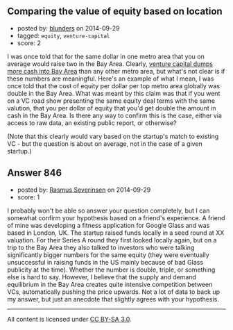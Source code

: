 ## Comparing the value of equity based on location

- posted by: [blunders](https://stackexchange.com/users/216182/blunders) on 2014-09-29
- tagged: `equity`, `venture-capital`
- score: 2

I was once told that for the same dollar in one metro area that you on average would raise two in the Bay Area. Clearly, [venture capital dumps more cash into Bay Area][1] than any other metro area, but what's not clear is if these numbers are meaningful. Here's an example of what I mean, I was once told that the cost of equity per dollar per top metro area globally was double in the Bay Area. What was meant by this claim was that if you went on a VC road show presenting the same equity deal terms with the same valution, that you per dollar of equity that you'd get double the amount in cash in the Bay Area. Is there any way to confirm this is the case, either via access to raw data, an existing public report, or otherwise?

(Note that this clearly would vary based on the startup's match to existing VC - but the question is about on average, not in the case of a given startup.)


  [1]: http://www.citylab.com/work/2013/06/americas-top-metros-venture-capital/3284/


## Answer 846

- posted by: [Rasmus Severinsen](https://stackexchange.com/users/5103633/rasmus-severinsen) on 2014-09-29
- score: 1

I probably won't be able so answer your question completely, but I can somewhat confirm your hypothesis based on a friend's experience. A friend of mine was developing a fitness application for Google Glass and was based in London, UK. The startup raised funds locally in a seed round at XX valuation. For their Series A round they first looked locally again, but on a trip to the Bay Area they also talked to investors who were talking significantly bigger numbers for the same equity (they were eventually unsuccessful in raising funds in the US mainly because of bad Glass publicity at the time). Whether the number is double, triple, or something else is hard to say. However, I believe that the supply and demand equilibrium in the Bay Area creates quite intensive competition between VCs, automatically pushing the price upwards. Not a lot of data to back up my answer, but just an anecdote that slightly agrees with your hypothesis.



---

All content is licensed under [CC BY-SA 3.0](https://creativecommons.org/licenses/by-sa/3.0/).
